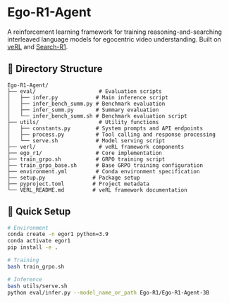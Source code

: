# Ego-R1-Agent

A reinforcement learning framework for training reasoning-and-searching interleaved language models for egocentric video understanding. Built on [veRL](https://github.com/volcengine/verl) and [Search-R1](https://github.com/PeterGriffinJin/Search-R1?tab=readme-ov-file).

## 📁 Directory Structure

```
Ego-R1-Agent/
├── eval/                    # Evaluation scripts
│   ├── infer.py            # Main inference script
│   ├── infer_bench_summ.py # Benchmark evaluation
│   ├── infer_summ.py       # Summary evaluation
│   └── infer_bench_summ.sh # Benchmark evaluation script
├── utils/                   # Utility functions
│   ├── constants.py        # System prompts and API endpoints
│   ├── process.py          # Tool calling and response processing
│   └── serve.sh            # Model serving script
├── verl/                    # veRL framework components
├── ego_r1/                 # Core implementation
├── train_grpo.sh           # GRPO training script
├── train_grpo_base.sh      # Base GRPO training configuration
├── environment.yml         # Conda environment specification
├── setup.py               # Package setup
├── pyproject.toml         # Project metadata
└── VERL_README.md         # veRL framework documentation
```

## 🔧 Quick Setup

```bash
# Environment
conda create -n egor1 python=3.9
conda activate egor1
pip install -e .

# Training
bash train_grpo.sh

# Inference
bash utils/serve.sh
python eval/infer.py --model_name_or_path Ego-R1/Ego-R1-Agent-3B
```
